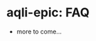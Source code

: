 
<!-- FAQ.md is generated from FAQ.Rmd. Please edit that file -->

# aqli-epic: FAQ

<!-- badges: start -->
<!-- badges: end -->

-   more to come…
